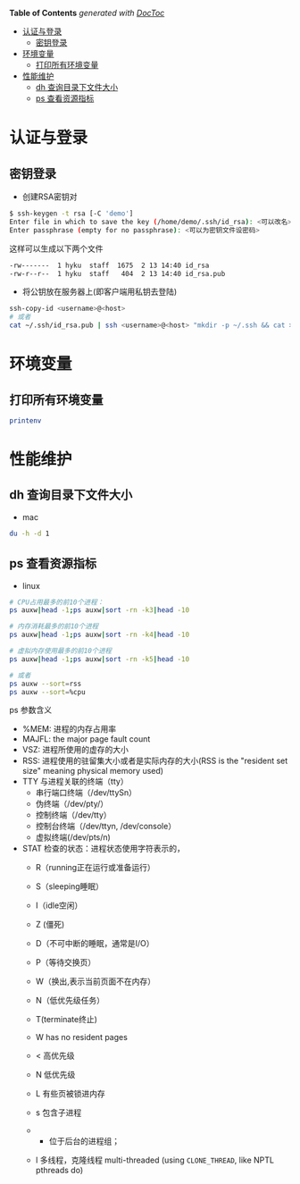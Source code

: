 <!-- START doctoc generated TOC please keep comment here to allow auto update -->
<!-- DON'T EDIT THIS SECTION, INSTEAD RE-RUN doctoc TO UPDATE -->
**Table of Contents**  *generated with [DocToc](https://github.com/thlorenz/doctoc)*

- [认证与登录](#%E8%AE%A4%E8%AF%81%E4%B8%8E%E7%99%BB%E5%BD%95)
  - [密钥登录](#%E5%AF%86%E9%92%A5%E7%99%BB%E5%BD%95)
- [环境变量](#%E7%8E%AF%E5%A2%83%E5%8F%98%E9%87%8F)
  - [打印所有环境变量](#%E6%89%93%E5%8D%B0%E6%89%80%E6%9C%89%E7%8E%AF%E5%A2%83%E5%8F%98%E9%87%8F)
- [性能维护](#%E6%80%A7%E8%83%BD%E7%BB%B4%E6%8A%A4)
  - [dh 查询目录下文件大小](#dh-%E6%9F%A5%E8%AF%A2%E7%9B%AE%E5%BD%95%E4%B8%8B%E6%96%87%E4%BB%B6%E5%A4%A7%E5%B0%8F)
  - [ps 查看资源指标](#ps-%E6%9F%A5%E7%9C%8B%E8%B5%84%E6%BA%90%E6%8C%87%E6%A0%87)

<!-- END doctoc generated TOC please keep comment here to allow auto update -->

# 认证与登录
## 密钥登录
* 创建RSA密钥对
```sh
$ ssh-keygen -t rsa [-C 'demo']
Enter file in which to save the key (/home/demo/.ssh/id_rsa): <可以改名>
Enter passphrase (empty for no passphrase): <可以为密钥文件设密码>
``` 
这样可以生成以下两个文件
```sh
-rw-------  1 hyku  staff  1675  2 13 14:40 id_rsa
-rw-r--r--  1 hyku  staff   404  2 13 14:40 id_rsa.pub
```

* 将公钥放在服务器上(即客户端用私钥去登陆)
```sh
ssh-copy-id <username>@<host>
# 或者
cat ~/.ssh/id_rsa.pub | ssh <username>@<host> "mkdir -p ~/.ssh && cat >>  ~/.ssh/authorized_keys"
```

# 环境变量
## 打印所有环境变量
```sh
printenv
```

# 性能维护
## dh 查询目录下文件大小
* mac
```sh
du -h -d 1
```

## ps 查看资源指标
* linux
```sh
# CPU占用最多的前10个进程： 
ps auxw|head -1;ps auxw|sort -rn -k3|head -10

# 内存消耗最多的前10个进程 
ps auxw|head -1;ps auxw|sort -rn -k4|head -10

# 虚拟内存使用最多的前10个进程 
ps auxw|head -1;ps auxw|sort -rn -k5|head -10

# 或者
ps auxw --sort=rss
ps auxw --sort=%cpu
```

ps 参数含义
* %MEM: 进程的内存占用率
* MAJFL: the major page fault count
* VSZ: 进程所使用的虚存的大小
* RSS: 进程使用的驻留集大小或者是实际内存的大小(RSS is the "resident set size" meaning physical memory used)
* TTY 与进程关联的终端（tty）
    - 串行端口终端（/dev/ttySn）
    - 伪终端（/dev/pty/） 
    - 控制终端（/dev/tty） 
    - 控制台终端（/dev/ttyn,   /dev/console） 
    - 虚拟终端(/dev/pts/n)
* STAT 检查的状态：进程状态使用字符表示的，
    - R（running正在运行或准备运行）
    - S（sleeping睡眠）
    - I（idle空闲）
    - Z (僵死)
    - D（不可中断的睡眠，通常是I/O）
    - P（等待交换页）
    - W（换出,表示当前页面不在内存）
    - N（低优先级任务）
    - T(terminate终止)
    - W has no resident pages

    - <    高优先级 
    - N    低优先级 
    - L    有些页被锁进内存 
    - s    包含子进程 
    - +    位于后台的进程组； 
    - l    多线程，克隆线程  multi-threaded (using `CLONE_THREAD`, like NPTL pthreads do) 
